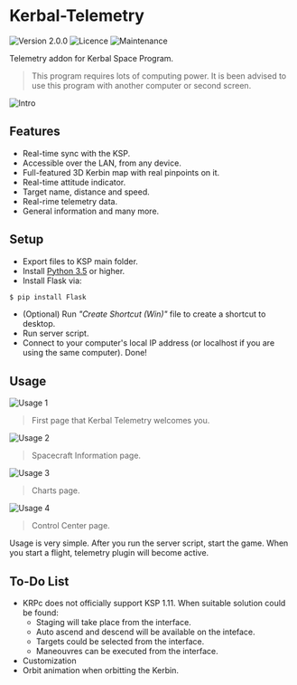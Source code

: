 # Kerbal-Telemetry
![Version 2.0.0](https://img.shields.io/badge/version-2.0.0-blue) ![Licence](https://img.shields.io/badge/Licence-MIT-green) ![Maintenance](https://img.shields.io/maintenance/yes/2021)

Telemetry addon for Kerbal Space Program.

> This program requires lots of computing power. It is been advised to use this program with another computer or second screen.

![Intro](https://i.ibb.co/XC76347/logo.gif)

## Features
* Real-time sync with the KSP.
* Accessible over the LAN, from any device.
* Full-featured 3D Kerbin map with real pinpoints on it.
* Real-time attitude indicator.
* Target name, distance and speed.
* Real-rime telemetry data.
* General information and many more.

## Setup
* Export files to KSP main folder.
* Install [Python 3.5](https://www.python.org/downloads/) or higher.
* Install Flask via:
```sh
$ pip install Flask
```
* (Optional) Run *"Create Shortcut (Win)"* file to create a shortcut to desktop.
* Run server script.
* Connect to your computer's local IP address (or localhost if you are using the same computer).
Done!

## Usage

![Usage 1](https://i.ibb.co/k02HLL1/1.jpg)
> First page that Kerbal Telemetry welcomes you.

![Usage 2](https://i.ibb.co/fNZy5v5/2.jpg)
> Spacecraft Information page.

![Usage 3](https://i.ibb.co/mF3wJSv/3.jpg)
> Charts page.

![Usage 4](https://i.ibb.co/pfM7ZNY/4.jpg)
> Control Center page.

Usage is very simple. After you run the server script, start the game. When you start a flight, telemetry plugin will become active.

## To-Do List
* KRPc does not officially support KSP 1.11. When suitable solution could be found:
  * Staging will take place from the interface.
  * Auto ascend and descend will be available on the inteface.
  * Targets could be selected from the interface.
  * Maneouvres can be executed from the interface.
* Customization
* Orbit animation when orbitting the Kerbin.
